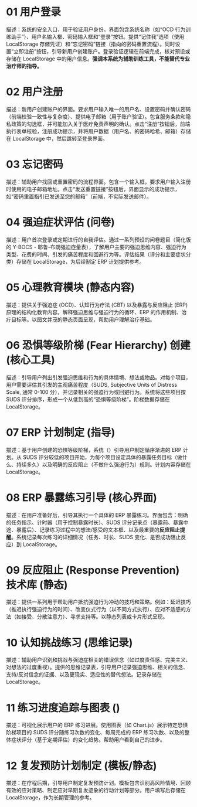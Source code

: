 # 01 用户登录
描述：系统的安全入口，用于验证用户身份。界面包含系统名称（如“OCD 行为训练助手”）、用户名输入框、密码输入框和“登录”按钮。提供“记住我”选项（使用 LocalStorage 存储凭证）和“忘记密码”链接（指向的密码重置流程）。同时设置“立即注册”按钮，引导新用户创建账户。登录验证逻辑在前端完成，核对预设或存储在 LocalStorage 中的用户信息。**强调本系统为辅助训练工具，不能替代专业治疗师的指导。**

# 02 用户注册
描述：新用户创建账户的界面。要求用户输入唯一的用户名、设置密码并确认密码（前端校验一致性与复杂度）、提供电子邮箱（用于账户验证）。包含服务条款和隐私政策的勾选框，并可能加入关于医疗免责声明的确认。点击“注册”按钮后，前端执行表单校验，注册成功提示，并将用户数据（用户名、的密码哈希、邮箱）存储在 LocalStorage 中，然后跳转至登录界面。

# 03 忘记密码
描述：辅助用户找回或重置密码的流程界面。包含一个输入框，要求用户输入注册时使用的电子邮箱地址。点击“发送重置链接”按钮后，界面显示的成功提示，如“密码重置指引已发送至您的邮箱”（前端，不实际发送邮件）。

# 04 强迫症状评估 (问卷)
描述：用户首次登录或定期进行的自我评估。通过一系列预设的问卷题目（简化版的 Y-BOCS - 耶鲁-布朗强迫症量表），了解用户主要的强迫思维内容、强迫行为类型、花费的时间、引发的痛苦程度和回避行为等。评估结果（评分和主要症状分类）存储在 LocalStorage，为后续制定 ERP 计划提供参考。

# 05 心理教育模块 (静态内容)
描述：提供关于强迫症 (OCD)、认知行为疗法 (CBT) 以及暴露与反应阻止 (ERP) 原理的结构化教育内容。解释强迫思维与强迫行为的循环、ERP 的作用机制、治疗目标等。以图文并茂的静态页面呈现，帮助用户理解治疗基础。

# 06 恐惧等级阶梯 (Fear Hierarchy) 创建 (核心工具)
描述：引导用户列出引发强迫思维和行为的具体情境、想法或物品。对每个项目，用户需要评估其引发的主观痛苦程度（SUDS, Subjective Units of Distress Scale, 通常 0-100 分），并记录相关的强迫行为或回避行为。系统将这些项目按 SUDS 评分排序，形成一个从低到高的“恐惧等级阶梯”。阶梯数据存储在 LocalStorage。

# 07 ERP 计划制定 (指导)
描述：基于用户创建的恐惧等级阶梯，系统（）引导用户制定循序渐进的 ERP 计划。从 SUDS 评分较低的项目开始，为每个项目设定具体的暴露任务目标（做什么、持续多久）以及明确的反应阻止（不做什么强迫行为）规则。计划内容存储在 LocalStorage。

# 08 ERP 暴露练习引导 (核心界面)
描述：在用户准备好后，引导其执行一个具体的 ERP 暴露练习。界面包含：明确的任务指示、计时器（用于控制暴露时长）、SUDS 评分记录点（暴露前、暴露中途、暴露后）、记录练习过程中的想法/感受的文本框、以及最重要的**反应阻止提醒**。系统记录每次练习的详细情况（任务、时长、SUDS 变化、是否成功阻止反应）到 LocalStorage。

# 09 反应阻止 (Response Prevention) 技术库 (静态)
描述：提供一系列用于帮助用户抵抗强迫行为冲动的技巧和策略。例如：延迟技巧（推迟执行强迫行为的时间）、改变仪式行为（以不同方式执行）、应对不适感的方法（如接受、分散注意力）、寻求支持等。以静态列表或卡片形式呈现。

# 10 认知挑战练习 (思维记录)
描述：辅助用户识别和挑战与强迫症相关的错误信念（如过度责任感、完美主义、对想法的过度重视）。提供的思维记录表，引导用户记录强迫思维、相关的信念、支持/反对信念的证据、以及更现实、适应性的替代想法。记录存储在 LocalStorage。

# 11 练习进度追踪与图表 ()
描述：可视化展示用户的 ERP 练习进展。使用图表（如 Chart.js）展示特定恐惧阶梯项目的 SUDS 评分随练习次数的变化、每周完成的 ERP 练习次数、以及的整体症状评分（基于定期评估）的变化趋势。帮助用户看到自己的进步。

# 12 复发预防计划制定 (模板/静态)
描述：在疗程后期，引导用户制定复发预防计划。模板包含识别高风险情境、回顾有效的应对策略、制定应对早期复发迹象的行动计划等部分。用户填写后存储在 LocalStorage，作为长期管理的参考。
